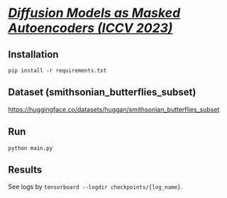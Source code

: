 # [*Diffusion Models as Masked Autoencoders (ICCV 2023)*](https://openaccess.thecvf.com/content/ICCV2023/papers/Wei_Diffusion_Models_as_Masked_Autoencoders_ICCV_2023_paper.pdf)


## Installation
```
pip install -r requirements.txt
```

## Dataset (smithsonian_butterflies_subset)
https://huggingface.co/datasets/huggan/smithsonian_butterflies_subset

## Run
```
python main.py
```

## Results
See logs by `tensorboard --logdir checkpoints/{log_name}`.
